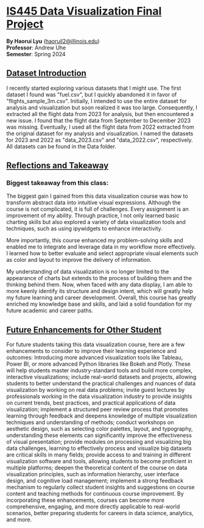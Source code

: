# [IS445 Data Visualization Final Project](#IS445-Data-Visualization-Final-Project)
**By Haorui Lyu** (haoruil2@illinois.edu)  
**Professor**: Andrew Uhe  
**Semester**: Spring 2024

## [Dataset Introduction](#Dataset-Introduction)
I recently started exploring various datasets that I might use. The first dataset I found was "fuel.csv", but I quickly abandoned it in favor of "flights_sample_3m.csv". Initially, I intended to use the entire dataset for analysis and visualization but soon realized it was too large. Consequently, I extracted all the flight data from 2023 for analysis, but then encountered a new issue. I found that the flight data from September to December 2023 was missing. Eventually, I used all the flight data from 2022 extracted from the original dataset for my analysis and visualization. I named the datasets for 2023 and 2022 as "data_2023.csv" and "data_2022.csv", respectively. All datasets can be found in the Data folder.

## [Reflections and Takeaway](#Reflections-and-Takeaway)
### Biggest takeaway from this class:
The biggest gain I gained from this data visualization course was how to transform abstract data into intuitive visual expressions. Although the course is not complicated, it is full of challenges. Every assignment is an improvement of my ability. Through practice, I not only learned basic charting skills but also explored a variety of data visualization tools and techniques, such as using ipywidgets to enhance interactivity.

More importantly, this course enhanced my problem-solving skills and enabled me to integrate and leverage data in my workflow more effectively. I learned how to better evaluate and select appropriate visual elements such as color and layout to improve the delivery of information.

My understanding of data visualization is no longer limited to the appearance of charts but extends to the process of building them and the thinking behind them. Now, when faced with any data display, I am able to more keenly identify its structure and design intent, which will greatly help my future learning and career development. Overall, this course has greatly enriched my knowledge base and skills, and laid a solid foundation for my future academic and career paths.

## [Future Enhancements for Other Student](#Future-Enhancements-for-Other-Student)
For future students taking this data visualization course, here are a few enhancements to consider to improve their learning experience and outcomes: Introducing more advanced visualization tools like Tableau, Power BI, or more advanced Python libraries like Bokeh and Plotly. These will help students master industry-standard tools and build more complex, interactive visualizations; include real-world datasets and projects, allowing students to better understand the practical challenges and nuances of data visualization by working on real data problems; invite guest lectures by professionals working in the data visualization industry to provide insights on current trends, best practices, and practical applications of data visualization; implement a structured peer review process that promotes learning through feedback and deepens knowledge of multiple visualization techniques and understanding of methods; conduct workshops on aesthetic design, such as selecting color palettes, layout, and typography, understanding these elements can significantly improve the effectiveness of visual presentation; provide modules on processing and visualizing big data challenges, learning to effectively process and visualize big datasets are critical skills in many fields; provide access to and training in different visualization software and tools, allowing students to become proficient in multiple platforms; deepen the theoretical content of the course on data visualization principles, such as information hierarchy, user interface design, and cognitive load management; implement a strong feedback mechanism to regularly collect student insights and suggestions on course content and teaching methods for continuous course improvement. By incorporating these enhancements, courses can become more comprehensive, engaging, and more directly applicable to real-world scenarios, better preparing students for careers in data science, analytics, and more.
